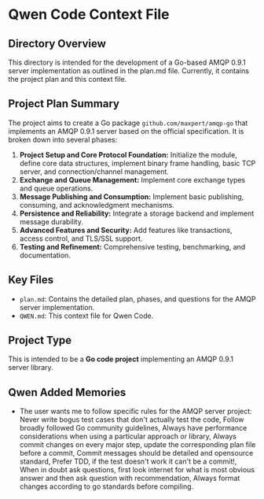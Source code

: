 # Qwen Code Context File

## Directory Overview
This directory is intended for the development of a Go-based AMQP 0.9.1 server implementation as outlined in the plan.md file. Currently, it contains the project plan and this context file.

## Project Plan Summary
The project aims to create a Go package `github.com/maxpert/amqp-go` that implements an AMQP 0.9.1 server based on the official specification. It is broken down into several phases:

1.  **Project Setup and Core Protocol Foundation:** Initialize the module, define core data structures, implement binary frame handling, basic TCP server, and connection/channel management.
2.  **Exchange and Queue Management:** Implement core exchange types and queue operations.
3.  **Message Publishing and Consumption:** Implement basic publishing, consuming, and acknowledgment mechanisms.
4.  **Persistence and Reliability:** Integrate a storage backend and implement message durability.
5.  **Advanced Features and Security:** Add features like transactions, access control, and TLS/SSL support.
6.  **Testing and Refinement:** Comprehensive testing, benchmarking, and documentation.

## Key Files
- `plan.md`: Contains the detailed plan, phases, and questions for the AMQP server implementation.
- `QWEN.md`: This context file for Qwen Code.

## Project Type
This is intended to be a **Go code project** implementing an AMQP 0.9.1 server library.

## Qwen Added Memories
- The user wants me to follow specific rules for the AMQP server project: Never write bogus test cases that don't actually test the code, Follow broadly followed Go community guidelines, Always have performance considerations when using a particular approach or library, Always commit changes on every major step, update the corresponding plan file before a commit, Commit messages should be detailed and opensource standard, Prefer TDD, if the test doesn't work it can't be a commit!, When in doubt ask questions, first look internet for what is most obvious answer and then ask question with recommendation, Always format changes according to go standards before compiling.
